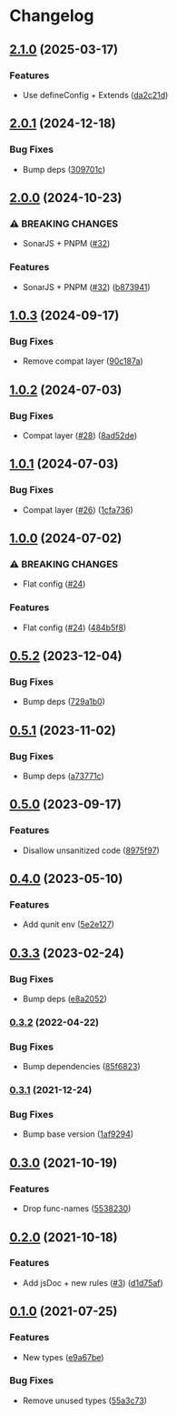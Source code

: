 # Changelog

## [2.1.0](https://github.com/mauriciolauffer/eslint-config-mlauffer-ui5/compare/v2.0.1...v2.1.0) (2025-03-17)


### Features

* Use defineConfig + Extends ([da2c21d](https://github.com/mauriciolauffer/eslint-config-mlauffer-ui5/commit/da2c21de17fd22e3dcfd40b5111635a659895655))

## [2.0.1](https://github.com/mauriciolauffer/eslint-config-mlauffer-ui5/compare/v2.0.0...v2.0.1) (2024-12-18)


### Bug Fixes

* Bump deps ([309701c](https://github.com/mauriciolauffer/eslint-config-mlauffer-ui5/commit/309701c1ce0d511f00fec2759573967c12e45c75))

## [2.0.0](https://github.com/mauriciolauffer/eslint-config-mlauffer-ui5/compare/v1.0.3...v2.0.0) (2024-10-23)


### ⚠ BREAKING CHANGES

* SonarJS + PNPM ([#32](https://github.com/mauriciolauffer/eslint-config-mlauffer-ui5/issues/32))

### Features

* SonarJS + PNPM ([#32](https://github.com/mauriciolauffer/eslint-config-mlauffer-ui5/issues/32)) ([b873941](https://github.com/mauriciolauffer/eslint-config-mlauffer-ui5/commit/b873941bb038d11d39d449cdf81050e22b9fe7e4))

## [1.0.3](https://github.com/mauriciolauffer/eslint-config-mlauffer-ui5/compare/v1.0.2...v1.0.3) (2024-09-17)


### Bug Fixes

* Remove compat layer ([90c187a](https://github.com/mauriciolauffer/eslint-config-mlauffer-ui5/commit/90c187a2f9ca90557ec4978c5f95080b2ac70dc2))

## [1.0.2](https://github.com/mauriciolauffer/eslint-config-mlauffer-ui5/compare/v1.0.1...v1.0.2) (2024-07-03)


### Bug Fixes

* Compat layer ([#28](https://github.com/mauriciolauffer/eslint-config-mlauffer-ui5/issues/28)) ([8ad52de](https://github.com/mauriciolauffer/eslint-config-mlauffer-ui5/commit/8ad52de7016610566d97b6107e2e48863c3ef7f1))

## [1.0.1](https://github.com/mauriciolauffer/eslint-config-mlauffer-ui5/compare/v1.0.0...v1.0.1) (2024-07-03)


### Bug Fixes

* Compat layer ([#26](https://github.com/mauriciolauffer/eslint-config-mlauffer-ui5/issues/26)) ([1cfa736](https://github.com/mauriciolauffer/eslint-config-mlauffer-ui5/commit/1cfa736138657a02d37d6e48d7b96aecb3e5a58f))

## [1.0.0](https://github.com/mauriciolauffer/eslint-config-mlauffer-ui5/compare/v0.5.2...v1.0.0) (2024-07-02)


### ⚠ BREAKING CHANGES

* Flat config ([#24](https://github.com/mauriciolauffer/eslint-config-mlauffer-ui5/issues/24))

### Features

* Flat config ([#24](https://github.com/mauriciolauffer/eslint-config-mlauffer-ui5/issues/24)) ([484b5f8](https://github.com/mauriciolauffer/eslint-config-mlauffer-ui5/commit/484b5f8486305985cfd4ab58f11811bce1c1f129))

## [0.5.2](https://github.com/mauriciolauffer/eslint-config-mlauffer-ui5/compare/v0.5.1...v0.5.2) (2023-12-04)


### Bug Fixes

* Bump deps ([729a1b0](https://github.com/mauriciolauffer/eslint-config-mlauffer-ui5/commit/729a1b0fba00679cd30a580feb423b78a26054fe))

## [0.5.1](https://github.com/mauriciolauffer/eslint-config-mlauffer-ui5/compare/v0.5.0...v0.5.1) (2023-11-02)


### Bug Fixes

* Bump deps ([a73771c](https://github.com/mauriciolauffer/eslint-config-mlauffer-ui5/commit/a73771cc8bc520982f34a02dced405ed16d0ce66))

## [0.5.0](https://github.com/mauriciolauffer/eslint-config-mlauffer-ui5/compare/v0.4.0...v0.5.0) (2023-09-17)


### Features

* Disallow unsanitized code ([8975f97](https://github.com/mauriciolauffer/eslint-config-mlauffer-ui5/commit/8975f97686a36a855192122d4de823d78dc4b564))

## [0.4.0](https://github.com/mauriciolauffer/eslint-config-mlauffer-ui5/compare/v0.3.3...v0.4.0) (2023-05-10)


### Features

* Add qunit env ([5e2e127](https://github.com/mauriciolauffer/eslint-config-mlauffer-ui5/commit/5e2e127d8824f26a0edcbafe06049094fee8fb02))

## [0.3.3](https://github.com/mauriciolauffer/eslint-config-mlauffer-ui5/compare/v0.3.2...v0.3.3) (2023-02-24)


### Bug Fixes

* Bump deps ([e8a2052](https://github.com/mauriciolauffer/eslint-config-mlauffer-ui5/commit/e8a20523d6dd1affb1502703777855b7381094ab))

### [0.3.2](https://github.com/mauriciolauffer/eslint-config-mlauffer-ui5/compare/v0.3.1...v0.3.2) (2022-04-22)


### Bug Fixes

* Bump dependencies ([85f6823](https://github.com/mauriciolauffer/eslint-config-mlauffer-ui5/commit/85f68234011948f43d671e4832f1c82df6b7c780))

### [0.3.1](https://www.github.com/mauriciolauffer/eslint-config-mlauffer-ui5/compare/v0.3.0...v0.3.1) (2021-12-24)


### Bug Fixes

* Bump base version ([1af9294](https://www.github.com/mauriciolauffer/eslint-config-mlauffer-ui5/commit/1af929464c35a4e99993c8a0bdd24cf9b988ae42))

## [0.3.0](https://www.github.com/mauriciolauffer/eslint-config-mlauffer-ui5/compare/v0.2.0...v0.3.0) (2021-10-19)


### Features

* Drop func-names ([5538230](https://www.github.com/mauriciolauffer/eslint-config-mlauffer-ui5/commit/5538230d105556b72cdfdd4636b9d5dddb234aaf))

## [0.2.0](https://www.github.com/mauriciolauffer/eslint-config-mlauffer-ui5/compare/v0.1.0...v0.2.0) (2021-10-18)


### Features

* Add jsDoc + new rules ([#3](https://www.github.com/mauriciolauffer/eslint-config-mlauffer-ui5/issues/3)) ([d1d75af](https://www.github.com/mauriciolauffer/eslint-config-mlauffer-ui5/commit/d1d75af7c85f23fed8531115d96ee63728d96d45))

## [0.1.0](https://www.github.com/mauriciolauffer/eslint-config-mlauffer-ui5/compare/v0.0.2...v0.1.0) (2021-07-25)


### Features

* New types ([e9a67be](https://www.github.com/mauriciolauffer/eslint-config-mlauffer-ui5/commit/e9a67be2aa1f32ffadac93d609518a763811d512))


### Bug Fixes

* Remove unused types ([55a3c73](https://www.github.com/mauriciolauffer/eslint-config-mlauffer-ui5/commit/55a3c736d93e13d2e3fda8417665eaba277c759c))
